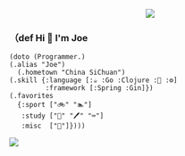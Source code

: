 <p align="center">
  <img align="center" src="https://github.com/rajput2107/rajput2107/blob/master/Assets/Developer.gif"/>
</p>



### （def Hi 👋 I'm Joe

    (doto (Programmer.)
    (.alias "Joe")
      (.hometown "China SiChuan")
    (.skill {:language [:☕ :Go :Clojure :🐍 :⚙]
             :framework [:Spring :Gin]})
    (.favorites
      {:sport ["🚲" "🏊‍"]
       :study ["📕" "🖊" "⌨"]
       :misc  ["🎸"]})))

<img align="button" src="https://github-readme-stats.vercel.app/api?username=holicc&show_icons=true&icon_color=805AD5&text_color=718096&bg_color=ffffff&hide_title=true" />
